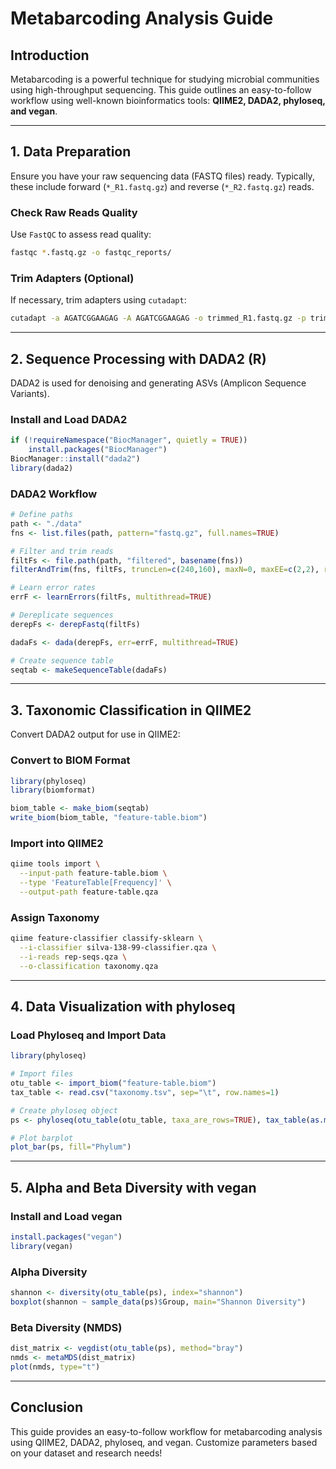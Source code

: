 # Metabarcoding Analysis Guide

## Introduction
Metabarcoding is a powerful technique for studying microbial communities using high-throughput sequencing. This guide outlines an easy-to-follow workflow using well-known bioinformatics tools: **QIIME2, DADA2, phyloseq, and vegan**.

---

## 1. Data Preparation
Ensure you have your raw sequencing data (FASTQ files) ready. Typically, these include forward (`*_R1.fastq.gz`) and reverse (`*_R2.fastq.gz`) reads.

### Check Raw Reads Quality
Use `FastQC` to assess read quality:
```bash
fastqc *.fastq.gz -o fastqc_reports/
```

### Trim Adapters (Optional)
If necessary, trim adapters using `cutadapt`:
```bash
cutadapt -a AGATCGGAAGAG -A AGATCGGAAGAG -o trimmed_R1.fastq.gz -p trimmed_R2.fastq.gz raw_R1.fastq.gz raw_R2.fastq.gz
```

---

## 2. Sequence Processing with DADA2 (R)
DADA2 is used for denoising and generating ASVs (Amplicon Sequence Variants).

### Install and Load DADA2
```r
if (!requireNamespace("BiocManager", quietly = TRUE))
    install.packages("BiocManager")
BiocManager::install("dada2")
library(dada2)
```

### DADA2 Workflow
```r
# Define paths
path <- "./data"
fns <- list.files(path, pattern="fastq.gz", full.names=TRUE)

# Filter and trim reads
filtFs <- file.path(path, "filtered", basename(fns))
filterAndTrim(fns, filtFs, truncLen=c(240,160), maxN=0, maxEE=c(2,2), rm.phix=TRUE, compress=TRUE, multithread=TRUE)

# Learn error rates
errF <- learnErrors(filtFs, multithread=TRUE)

# Dereplicate sequences
derepFs <- derepFastq(filtFs)

dadaFs <- dada(derepFs, err=errF, multithread=TRUE)

# Create sequence table
seqtab <- makeSequenceTable(dadaFs)
```

---

## 3. Taxonomic Classification in QIIME2
Convert DADA2 output for use in QIIME2:

### Convert to BIOM Format
```r
library(phyloseq)
library(biomformat)

biom_table <- make_biom(seqtab)
write_biom(biom_table, "feature-table.biom")
```

### Import into QIIME2
```bash
qiime tools import \
  --input-path feature-table.biom \
  --type 'FeatureTable[Frequency]' \
  --output-path feature-table.qza
```

### Assign Taxonomy
```bash
qiime feature-classifier classify-sklearn \
  --i-classifier silva-138-99-classifier.qza \
  --i-reads rep-seqs.qza \
  --o-classification taxonomy.qza
```

---

## 4. Data Visualization with phyloseq
### Load Phyloseq and Import Data
```r
library(phyloseq)

# Import files
otu_table <- import_biom("feature-table.biom")
tax_table <- read.csv("taxonomy.tsv", sep="\t", row.names=1)

# Create phyloseq object
ps <- phyloseq(otu_table(otu_table, taxa_are_rows=TRUE), tax_table(as.matrix(tax_table)))

# Plot barplot
plot_bar(ps, fill="Phylum")
```

---

## 5. Alpha and Beta Diversity with vegan
### Install and Load vegan
```r
install.packages("vegan")
library(vegan)
```

### Alpha Diversity
```r
shannon <- diversity(otu_table(ps), index="shannon")
boxplot(shannon ~ sample_data(ps)$Group, main="Shannon Diversity")
```

### Beta Diversity (NMDS)
```r
dist_matrix <- vegdist(otu_table(ps), method="bray")
nmds <- metaMDS(dist_matrix)
plot(nmds, type="t")
```

---

## Conclusion
This guide provides an easy-to-follow workflow for metabarcoding analysis using QIIME2, DADA2, phyloseq, and vegan. Customize parameters based on your dataset and research needs!
